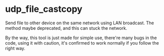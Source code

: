  # udp_file_castcopy
 
 Send file to other device on the same network using LAN broadcast. 
 The method maybe deprecated, and this can stuck the network.
 
 By the way, this tool is just made for simple use, there're many bugs in the code, using it with caution, it's confirmed to work normally if you follow the right way.